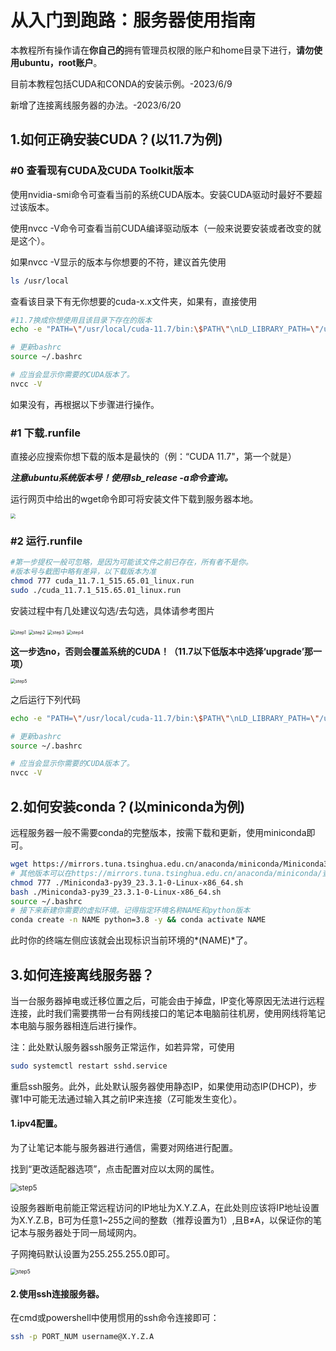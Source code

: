 # 从入门到跑路：服务器使用指南

本教程所有操作请在**你自己的**拥有管理员权限的账户和home目录下进行，**请勿使用ubuntu，root账户**。

目前本教程包括CUDA和CONDA的安装示例。-2023/6/9

新增了连接离线服务器的办法。-2023/6/20

## 1.如何正确安装CUDA？(以11.7为例)

### #0 查看现有CUDA及CUDA Toolkit版本

使用nvidia-smi命令可查看当前的系统CUDA版本。安装CUDA驱动时最好不要超过该版本。

使用nvcc -V命令可查看当前CUDA编译驱动版本（一般来说要安装或者改变的就是这个）。

如果nvcc -V显示的版本与你想要的不符，建议首先使用

```bash
ls /usr/local
```

查看该目录下有无你想要的cuda-x.x文件夹，如果有，直接使用

```bash
#11.7换成你想使用且该目录下存在的版本
echo -e "PATH=\"/usr/local/cuda-11.7/bin:\$PATH\"\nLD_LIBRARY_PATH=\"/usr/local/cuda-11.7/lib64:\$LD_LIBRARY_PATH\"" >> ~/.bashrc

# 更新bashrc
source ~/.bashrc 

# 应当会显示你需要的CUDA版本了。
nvcc -V 
```

如果没有，再根据以下步骤进行操作。

### #1 下载.runfile

直接必应搜索你想下载的版本是最快的（例：“CUDA 11.7"，第一个就是）

***注意ubuntu系统版本号！使用lsb_release -a命令查询。***

运行网页中给出的wget命令即可将安装文件下载到服务器本地。

<img src="./pictures/download.png" style="zoom:50%;" />

### #2 运行.runfile

```bash
#第一步提权一般可忽略，是因为可能该文件之前已存在，所有者不是你。
#版本号与截图中略有差异，以下载版本为准
chmod 777 cuda_11.7.1_515.65.01_linux.run 
sudo ./cuda_11.7.1_515.65.01_linux.run
```

安装过程中有几处建议勾选/去勾选，具体请参考图片

<img src="./pictures/step1.png" alt="step1" style="zoom: 50%;" />

<img src="./pictures/step2.png" alt="step2" style="zoom:50%;" />

<img src="./pictures/step3.png" alt="step3" style="zoom:50%;" />

<img src="./pictures/step4.png" alt="step4" style="zoom:50%;" />

**这一步选no，否则会覆盖系统的CUDA！（11.7以下低版本中选择‘upgrade’那一项）**

<img src="./pictures/step5.png" alt="step5" style="zoom:50%;" />

之后运行下列代码

```bash
echo -e "PATH=\"/usr/local/cuda-11.7/bin:\$PATH\"\nLD_LIBRARY_PATH=\"/usr/local/cuda-11.7/lib64:\$LD_LIBRARY_PATH\"" >> ~/.bashrc

# 更新bashrc
source ~/.bashrc 

# 应当会显示你需要的CUDA版本了。
nvcc -V 
```

## 2.如何安装conda？(以miniconda为例)

远程服务器一般不需要conda的完整版本，按需下载和更新，使用miniconda即可。

```bash
wget https://mirrors.tuna.tsinghua.edu.cn/anaconda/miniconda/Miniconda3-py39_23.3.1-0-Linux-x86_64.sh
# 其他版本可以在https://mirrors.tuna.tsinghua.edu.cn/anaconda/miniconda/查找。
chmod 777 ./Miniconda3-py39_23.3.1-0-Linux-x86_64.sh
bash ./Miniconda3-py39_23.3.1-0-Linux-x86_64.sh
source ~/.bashrc
# 接下来新建你需要的虚拟环境。记得指定环境名称NAME和python版本
conda create -n NAME python=3.8 -y && conda activate NAME
```

此时你的终端左侧应该就会出现标识当前环境的*(NAME)*了。

## 3.如何连接离线服务器？

当一台服务器掉电或迁移位置之后，可能会由于掉盘，IP变化等原因无法进行远程连接，此时我们需要携带一台有网线接口的笔记本电脑前往机房，使用网线将笔记本电脑与服务器相连后进行操作。

注：此处默认服务器ssh服务正常运作，如若异常，可使用

```bash
sudo systemctl restart sshd.service
```

重启ssh服务。此外，此处默认服务器使用静态IP，如果使用动态IP(DHCP)，步骤1中可能无法通过输入其之前IP来连接（Z可能发生变化）。

#### 1.ipv4配置。

为了让笔记本能与服务器进行通信，需要对网络进行配置。

找到“更改适配器选项”，点击配置对应以太网的属性。

<img src="./pictures/network config0.png" alt="step5" style="zoom:80%;" />

设服务器断电前能正常远程访问的IP地址为X.Y.Z.A，在此处则应该将IP地址设置为X.Y.Z.B，B可为任意1~255之间的整数（推荐设置为1）,且B≠A，以保证你的笔记本与服务器处于同一局域网内。

子网掩码默认设置为255.255.255.0即可。

<img src="./pictures/network config.png" alt="step5" style="zoom:60%;" />

#### 2.使用ssh连接服务器。

在cmd或powershell中使用惯用的ssh命令连接即可：

```bash
ssh -p PORT_NUM username@X.Y.Z.A 
```
